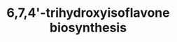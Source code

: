 ---
authors:
- Anwesha
- Eweitz
- Finterly
description: Developed by Gramene.org  Source:[http://plantreactome.gramene.org/ Plant
  Reactome].
last-edited: 2021-05-31
organisms:
- Oryza sativa
redirect_from:
- /index.php/Pathway:WP3091
- /instance/WP3091
revision: null
schema-jsonld:
- '@context': https://schema.org/
  '@id': https://wikipathways.github.io/pathways/WP3091.html
  '@type': Dataset
  creator:
    '@type': Organization
    name: WikiPathways
  description: Developed by Gramene.org  Source:[http://plantreactome.gramene.org/
    Plant Reactome].
  keywords:
  - ''
  - (LOC_OS07G34170.1)
  - 2,6,7,4'-tetrahydroxyisoflavanone
  - H+
  - H2O
  - NADP+
  - NADPH
  - O2
  - alpha/beta hydrolase
  - fold
  - liquiritigenin
  license: CC0
  name: 6,7,4'-trihydroxyisoflavone biosynthesis
seo: CreativeWork
title: 6,7,4'-trihydroxyisoflavone biosynthesis
wpid: WP3091
---